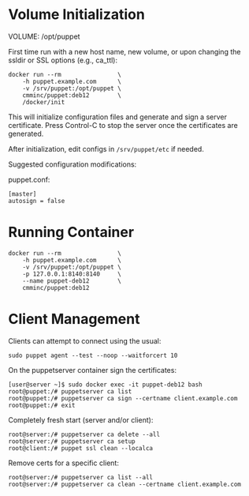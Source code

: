 
Volume Initialization
=====================

VOLUME: /opt/puppet

First time run with a new host name, new volume, or upon changing the
ssldir or SSL options (e.g., ca_ttl):

    docker run --rm                \
        -h puppet.example.com      \
        -v /srv/puppet:/opt/puppet \
        cmminc/puppet:deb12        \
        /docker/init

This will initialize configuration files and generate and sign a server
certificate. Press Control-C to stop the server once the certificates are
generated.

After initialization, edit configs in `/srv/puppet/etc` if needed.

Suggested configuration modifications:

puppet.conf:

    [master]
    autosign = false

Running Container
=================

    docker run --rm                \
        -h puppet.example.com      \
        -v /srv/puppet:/opt/puppet \
        -p 127.0.0.1:8140:8140     \
        --name puppet-deb12        \
        cmminc/puppet:deb12


Client Management
=================

Clients can attempt to connect using the usual:

    sudo puppet agent --test --noop --waitforcert 10

On the puppetserver container sign the certificates:

    [user@server ~]$ sudo docker exec -it puppet-deb12 bash
    root@puppet:/# puppetserver ca list
    root@puppet:/# puppetserver ca sign --certname client.example.com
    root@puppet:/# exit


Completely fresh start (server and/or client):

    root@server:/# puppetserver ca delete --all
    root@server:/# puppetserver ca setup
    root@client:/# puppet ssl clean --localca

Remove certs for a specific client:

    root@server:/# puppetserver ca list --all
    root@server:/# puppetserver ca clean --certname client.example.com
